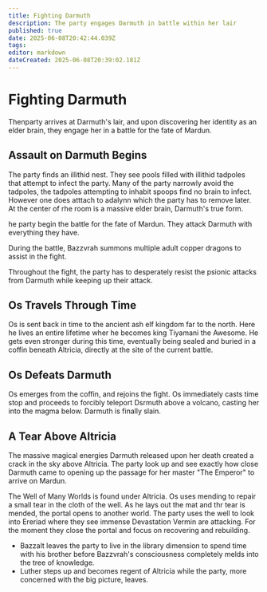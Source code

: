 ```yaml
---
title: Fighting Darmuth
description: The party engages Darmuth in battle within her lair
published: true
date: 2025-06-08T20:42:44.039Z
tags: 
editor: markdown
dateCreated: 2025-06-08T20:39:02.181Z
---
```


# Fighting Darmuth
Thenparty arrives at Darmuth's lair, and upon discovering her identity as an elder brain, they engage her in a battle for the fate of Mardun.


## Assault on Darmuth Begins
The party finds an illithid nest. They see pools filled with illithid tadpoles that attempt to infect the party. Many of the party narrowly avoid the tadpoles, the tadpoles attempting to inhabit spoops find no brain to infect. However one does atttach to adalynn which the party has to remove later. At the center of rhe room is a massive elder brain, Darmuth's true form.

he party begin the battle for the fate of Mardun. They attack Darmuth with everything they have.

During the battle, Bazzvrah summons multiple adult copper dragons to assist in the fight.

Throughout the fight, the party has to desperately resist the psionic attacks from Darmuth while keeping up their attack.


## Os Travels Through Time
Os is sent back in time to the ancient ash elf kingdom far to the north. Here he lives an entire lifetime wher he becomes king Tiyamani the Awesome. He gets even stronger during this time, eventually being sealed and buried in a coffin beneath Altricia, directly at the site of the current battle. 


## Os Defeats Darmuth
Os emerges from the coffin, and rejoins the fight. Os immediately casts time stop and proceeds to forcibly teleport Dsrmuth above a volcano, casting her into the magma below. Darmuth is finally slain.


## A Tear Above Altricia
The massive magical energies Darmuth released upon her death created a crack in the sky above Altricia. The party look up and see exactly how close Darmuth came to opening up the passage for her master "The Emperor" to arrive on Mardun.


The Well of Many Worlds is found under Altricia. Os uses mending to repair a small tear in the cloth of the well. As he lays out the mat and thr tear is mended, the portal opens to another world. The party uses the well to look into Ereriad where they see immense Devastation Vermin are attacking. For the moment they close the portal and focus on recovering and rebuilding.
- Bazzalt leaves the party to live in the library dimension to spend time with his brother before Bazzvrah's consciousness completely melds into the tree of knowledge. 
- Luther steps up and becomes regent of Altricia while the party, more concerned with the big picture, leaves.
